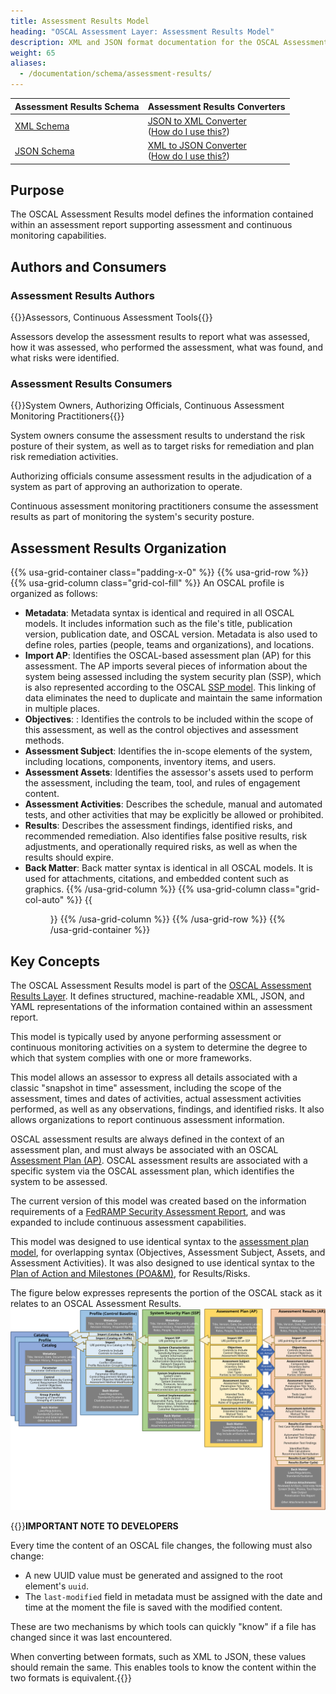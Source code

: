 ```yaml
---
title: Assessment Results Model
heading: "OSCAL Assessment Layer: Assessment Results Model"
description: XML and JSON format documentation for the OSCAL Assessment Results model, which is part of the OSCAL Assessment Results layer. These formats model the findings of a periodic or continuous assessment.
weight: 65
aliases:
  - /documentation/schema/assessment-results/
---
```


| Assessment Results Schema | Assessment Results Converters 
|:--- |:--- |
| [XML Schema](https://raw.githubusercontent.com/usnistgov/OSCAL/master/xml/schema/oscal_assessment-results_schema.xsd) | [JSON to XML Converter](https://raw.githubusercontent.com/usnistgov/OSCAL/master/xml/convert/oscal_assessment-results_json-to-xml-converter.xsl)<br />([How do I use this?](https://github.com/usnistgov/OSCAL/tree/master/xml#converting-oscal-json-content-to-xml)) |
| [JSON Schema](https://raw.githubusercontent.com/usnistgov/OSCAL/master/json/schema/oscal_assessment-results_schema.json) | [XML to JSON Converter](https://raw.githubusercontent.com/usnistgov/OSCAL/master/json/convert/oscal_assessment-results_xml-to-json-converter.xsl)<br />([How do I use this?](https://github.com/usnistgov/OSCAL/tree/master/json#converting-oscal-xml-content-to-json)) |

## Purpose

The OSCAL Assessment Results model defines the information contained within an assessment report supporting assessment and continuous monitoring capabilities.

## Authors and Consumers

### Assessment Results Authors

{{<callout>}}Assessors, Continuous Assessment Tools{{</callout>}}

Assessors develop the assessment results to report what was assessed, how it was assessed, who performed the assessment, what was found, and what risks were identified.

### Assessment Results Consumers

{{<callout>}}System Owners, Authorizing Officials, Continuous Assessment Monitoring Practitioners{{</callout>}}

System owners consume the assessment results to understand the risk posture of their system, as well as to target risks for remediation and plan risk remediation activities.

Authorizing officials consume assessment results in the adjudication of a system as part of approving an authorization to operate.

Continuous assessment monitoring practitioners consume the assessment results as part of monitoring the system's security posture.

##  Assessment Results Organization

{{% usa-grid-container class="padding-x-0" %}}
{{% usa-grid-row %}}
{{% usa-grid-column class="grid-col-fill" %}}
An OSCAL profile is organized as follows:
- **Metadata**: Metadata syntax is identical and required in all OSCAL models. It includes information such as the file's title, publication version, publication date, and OSCAL version. Metadata is also used to define roles, parties (people, teams and organizations), and locations.
- **Import AP**: Identifies the OSCAL-based assessment plan (AP) for this assessment. The AP imports several pieces of information about the system being assessed including the system security plan (SSP), which is also represented according to the OSCAL [SSP model](../../implementation-layer/ssp/). This linking of data eliminates the need to duplicate and maintain the same information in multiple places.
- **Objectives**: : Identifies the controls to be included within the scope of this assessment, as well as the control objectives and assessment methods.
- **Assessment Subject**: Identifies the in-scope elements of the system, including locations, components, inventory items, and users.
- **Assessment Assets**: Identifies the assessor's assets used to perform the assessment, including the team, tool, and rules of engagement content.
- **Assessment Activities**: Describes the schedule, manual and automated tests, and other activities that may be explicitly be allowed or prohibited. 
- **Results**: Describes the assessment findings, identified risks, and recommended remediation. Also identifies false positive results, risk adjustments, and operationally required risks, as well as when the results should expire.
- **Back Matter**: Back matter syntax is identical in all OSCAL models. It is used for attachments, citations, and embedded content such as graphics.
{{% /usa-grid-column %}}
{{% usa-grid-column class="grid-col-auto" %}}
{{<figure src="assessment-results-model.svg" alt="A diagram depicting the assessment results model. As described in the text, within the larger assessment results model box, it shows a metadata at the top, followed by an import AP box, objectives box, assessment subject box, assessment assets box, assessment activities box, results box, and finally a back matter box." class="maxw-full margin-top-0">}}
{{% /usa-grid-column %}}
{{% /usa-grid-row %}}
{{% /usa-grid-container %}}

## Key Concepts

The OSCAL Assessment Results model is part of the [OSCAL Assessment Results Layer](../). It defines structured, machine-readable XML, JSON, and YAML representations of the information contained within an assessment report.

This model is typically used by anyone performing assessment or continuous monitoring activities on a system to determine the degree to which that system complies with one or more frameworks.

This model allows an assessor to express all details associated with a classic "snapshot in time" assessment, including the scope of the assessment, times and dates of activities, actual assessment activities performed, as well as any observations, findings, and identified risks. It also allows organizations to report continuous assessment information. 

OSCAL assessment results are always defined in the context of an assessment plan, and must always be associated with an OSCAL [Assessment Plan (AP)](../../assessment-layer/assessment-plan/). OSCAL assessment results are associated with a specific system via the OSCAL assessment plan, which identifies the system to be assessed.

The current version of this model was created based on the information requirements of a [FedRAMP Security Assessment Report](https://www.fedramp.gov/assets/resources/templates/FedRAMP-Annual-SAR-Template.docx), and was expanded to include continuous assessment capabilities. 

This model was designed to use identical syntax to the [assessment plan model](../../assessment-layer/assessment-plan/), for overlapping syntax (Objectives, Assessment Subject, Assets, and Assessment Activities). It was also designed to use identical syntax to the [Plan of Action and Milestones (POA&M)](../poam/), for Results/Risks. 

The figure below expresses represents the portion of the OSCAL stack as it relates to an OSCAL Assessment Results.
![A diagram representing the OSCAL stack from a assessment results' perspective.](OSCAL-stack-assessment_results.svg)

{{<callout>}}**IMPORTANT NOTE TO DEVELOPERS**

Every time the content of an OSCAL file changes, the following must also change:
- A new UUID value must be generated and assigned to the root element's `uuid`.
- The `last-modified` field in metadata must be assigned with the date and time at the moment the file is saved with the modified content.

These are two mechanisms by which tools can quickly "know" if a file has changed since it was last encountered.

When converting between formats, such as XML to JSON, these values should remain the same. This enables tools to know the content within the two formats is equivalent.{{</callout>}}

